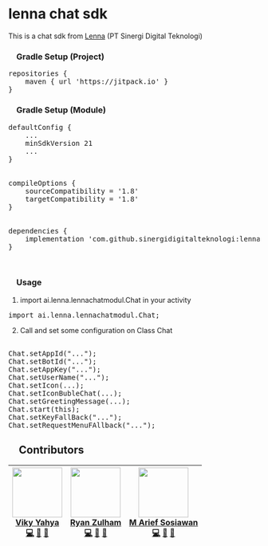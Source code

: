 # lenna chat sdk

This is a chat sdk from <a href="https://lenna.ai">Lenna</a> (PT Sinergi Digital Teknologi)



<h3><a id="user-content-gradle-setup" class="anchor" aria-hidden="true" href="#gradle-setup"><svg class="octicon octicon-link" viewBox="0 0 16 16" version="1.1" width="16" height="16" aria-hidden="true"><path></path></svg></a>Gradle Setup (Project)</h3>

<div class="highlight highlight-source-groovy-gradle"><pre><span class="pl-en">repositories</span> {
    maven { url <span class="pl-s"><span class="pl-pds">'</span>https://jitpack.io<span class="pl-pds">'</span></span> }
}
</div>

<h3><a id="user-content-gradle-setup" class="anchor" aria-hidden="true" href="#gradle-setup"><svg class="octicon octicon-link" viewBox="0 0 16 16" version="1.1" width="16" height="16" aria-hidden="true"><path></path></svg></a>Gradle Setup (Module)</h3>

<div class="highlight highlight-source-groovy-gradle"><pre>
defaultConfig {
    ...
    minSdkVersion 21
    ...
}
</br>
compileOptions {
    sourceCompatibility = '1.8'
    targetCompatibility = '1.8'
}
</br>
dependencies {
    implementation 'com.github.sinergidigitalteknologi:lenna_chat_sdk:1.0.0.5'
}</pre></div>
</br>

<h3><a id="user-content-gradle-setup" class="anchor" aria-hidden="true" href="#gradle-setup"><svg class="octicon octicon-link" viewBox="0 0 16 16" version="1.1" width="16" height="16" aria-hidden="true"><path></path></svg></a>Usage </h3>

1. import ai.lenna.lennachatmodul.Chat in your activity

<div class="highlight highlight-source-js"><pre><span class="pl-k">import</span> ai.lenna.lennachatmodul.Chat;
</span></pre></div>

2. Call and set some configuration on Class Chat

<div class="highlight highlight-source-js"><pre><span class="pl-k"> 
Chat.setAppId("...");
Chat.setBotId("...");
Chat.setAppKey("...");
Chat.setUserName("...");
Chat.setIcon(...);
Chat.setIconBubleChat(...);
Chat.setGreetingMessage(...);
Chat.start(this);
Chat.setKeyFallBack("...");
Chat.setRequestMenuFAllback("...");
</span></pre></div>

<h2><a id="user-content-gradle-setup" class="anchor" aria-hidden="true" href="#gradle-setup"><svg class="octicon octicon-link" viewBox="0 0 16 16" version="1.1" width="16" height="16" aria-hidden="true"><path></path></svg></a> Contributors </h2>

<table>
<thead>
<tr>
<th align="center"><a href="https://www.coolecho.net" rel="nofollow"><img src="https://avatars1.githubusercontent.com/u/37471218?s=400&u=cbded4af86184e5dbb08433876d7b37ff888d67e&v=4" width="100px;" style="max-width:100%;"><br><sub><b><a href="https://github.com/vikyyahya">Viky Yahya</a></b></sub></a><br><a href="https://github.com/vikyyahya"><g-emoji class="g-emoji" alias="computer" fallback-src="https://github.githubassets.com/images/icons/emoji/unicode/1f4bb.png">💻</g-emoji></a> <a href="#" title="Design"><g-emoji class="g-emoji" alias="art" fallback-src="https://github.githubassets.com/images/icons/emoji/unicode/1f3a8.png">🎨</g-emoji></a> <a href="#" title="Documentation"><g-emoji class="g-emoji" alias="book" fallback-src="https://github.githubassets.com/images/icons/emoji/unicode/1f4d6.png">📖</g-emoji></a> <a href="#"></a></th>
<th align="center"><a href="https://www.coolecho.net" rel="nofollow"><img src="https://avatars0.githubusercontent.com/u/12740572?s=460&u=e7f14bbe4aa2a00d3332e4ce1a60a34fe89eca6c&v=4" width="100px;" style="max-width:100%;"><br><sub><b><a href="https://github.com/ryanzulham">Ryan Zulham </a></b></sub></a><br><a href="https://github.com/ryanzulham"><g-emoji class="g-emoji" alias="computer" fallback-src="https://github.githubassets.com/images/icons/emoji/unicode/1f4bb.png">💻</g-emoji></a> <a href="#" title="Design"><g-emoji class="g-emoji" alias="art" fallback-src="https://github.githubassets.com/images/icons/emoji/unicode/1f3a8.png">🎨</g-emoji></a> <a href="#" title="Documentation"><g-emoji class="g-emoji" alias="book" fallback-src="https://github.githubassets.com/images/icons/emoji/unicode/1f4d6.png">📖</g-emoji></a> <a href="#" title="Tests"></a></th>

<th align="center"><a href="https://www.coolecho.net" rel="nofollow"><img src="https://avatars1.githubusercontent.com/u/23380230?s=400&u=e79f3c79c4b4eb95190d10edc9b458977819fadd&v=4" width="100px;" style="max-width:100%;"><br><sub><b><a href="https://github.com/sosiawan55">M Arief Sosiawan</a></b></sub></a><br><a href="https://github.com/sosiawan55"><g-emoji class="g-emoji" alias="computer" fallback-src="https://github.githubassets.com/images/icons/emoji/unicode/1f4bb.png">💻</g-emoji></a> <a href="#" title="Design"><g-emoji class="g-emoji" alias="art" fallback-src="https://github.githubassets.com/images/icons/emoji/unicode/1f3a8.png">🎨</g-emoji></a> <a href="#" title="Documentation"><g-emoji class="g-emoji" alias="book" fallback-src="https://github.githubassets.com/images/icons/emoji/unicode/1f4d6.png">📖</g-emoji></a> <a href="#" title="Tests"></a></th>

</tr>
</thead>
</table>

